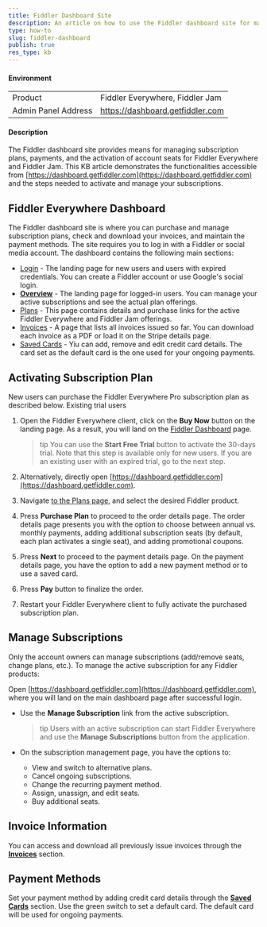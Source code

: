 ```yaml
---
title: Fiddler Dashboard Site
description: An article on how to use the Fiddler dashboard site for managing plans and subscriptions for Fiddler products
type: how-to
slug: fiddler-dashboard
publish: true
res_type: kb
---
```



#### Environment

|   |   |
|---|---|
| Product | Fiddler Everywhere, Fiddler Jam |
| Admin Panel Address | https://dashboard.getfiddler.com  |

#### Description

The Fiddler dashboard site provides means for managing subscription plans, payments, and the activation of account seats for Fiddler Everywhere and Fiddler Jam. This KB article demonstrates the functionalities accessible from [https://dashboard.getfiddler.com](https://dashboard.getfiddler.com) and the steps needed to activate and manage your subscriptions.


## Fiddler Everywhere Dashboard

The Fiddler dashboard site is where you can purchase and manage subscription plans, check and download your invoices, and maintain the payment methods. The site requires you to log in with a Fiddler or social media account. The dashboard contains the following main sections:

- [Login](https://dashboard.getfiddler.com/login) - The landing page for new users and users with expired credentials. You can create a Fiddler account or use Google's social login.
- [**Overview**](https://dashboard.getfiddler.com/overview) - The landing page for logged-in users. You can manage your active subscriptions and see the actual plan offerings.
- [Plans](https://dashboard.getfiddler.com/plans) - This page contains details and purchase links for the active Fiddler Everywhere and Fiddler Jam offerings.
- [Invoices](https://dashboard.getfiddler.com/invoices) - A page that lists all invoices issued so far. You can download each invoice as a PDF or load it on the Stripe details page.
- [Saved Cards](https://dashboard.getfiddler.com/cards) - Yiu can add, remove and edit credit card details. The card set as the default card is the one used for your ongoing payments.


## Activating Subscription Plan

New users can purchase the Fiddler Everywhere Pro subscription plan as described below. Existing trial users

1. Open the Fiddler Everywhere client, click on the **Buy Now** button on the landing page. As a result, you will land on the [Fiddler Dashboard](https://dashboard.getfiddler.com) page.

    >tip You can use the **Start Free Trial** button to activate the 30-days trial. Note that this step is available only for new users. If you are an existing user with an expired trial, go to the next step.

1. Alternatively, directly open [https://dashboard.getfiddler.com](https://dashboard.getfiddler.com).

1. Navigate [to the Plans page](https://dashboard.getfiddler.com/plans), and select the desired Fiddler product.

1. Press **Purchase Plan** to proceed to the order details page. The order details page presents you with the option to choose between annual vs. monthly payments, adding additional subscription seats (by default, each plan activates a single seat), and adding promotional coupons. 

1. Press **Next** to proceed to the payment details page. On the payment details page, you have the option to add a new payment method or to use a saved card.

1. Press **Pay** button to finalize the order.

1. Restart your Fiddler Everywhere client to fully activate the purchased subscription plan.


## Manage Subscriptions

Only the account owners can manage subscriptions (add/remove seats, change plans, etc.). To manage the active subscription for any Fiddler products:

Open [https://dashboard.getfiddler.com](https://dashboard.getfiddler.com), where you will land on the main dashboard page after successful login.

- Use the **Manage Subscription** link from the active subscription.

    >tip Users with an active subscription can start Fiddler Everywhere and use the **Manage Subscriptions** button from the application.

- On the subscription management page, you have the options to:
    - View and switch to alternative plans.
    - Cancel ongoing subscriptions.
    - Change the recurring payment method.
    - Assign, unassign, and edit seats.
    - Buy additional seats.

## Invoice Information

You can access and download all previously issue invoices through the [**Invoices**](https://dashboard.getfiddler.be/invoices) section.


## Payment Methods

Set your payment method by adding credit card details through the [**Saved Cards**](https://dashboard.getfiddler.com/cards) section. Use the green switch to set a default card. The default card will be used for ongoing payments.
